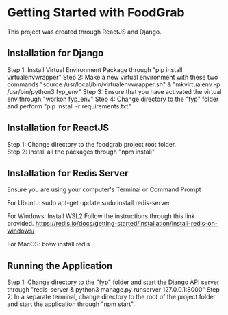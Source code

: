 # Getting Started with FoodGrab

This project was created through ReactJS and Django.

## Installation for Django

Step 1: Install Virtual Environment Package through "pip install virtualenvwrapper"
Step 2: Make a new virtual environment with these two commands "source /usr/local/bin/virtualenvwrapper.sh" & "mkvirtualenv -p /usr/bin/python3 fyp_env" 
Step 3: Ensure that you have activated the virtual env through "workon fyp_env"
Step 4: Change directory to the "fyp" folder and perform "pip install -r requirements.txt"

## Installation for ReactJS

Step 1: Change directory to the foodgrab project root folder.<br/>
Step 2: Install all the packages through "npm install"

## Installation for Redis Server
Ensure you are using your computer's Terminal or Command Prompt

For Ubuntu:
sudo apt-get update
sudo install redis-server

For Windows:
Install WSL2
Follow the instructions through this link provided.
https://redis.io/docs/getting-started/installation/install-redis-on-windows/

For MacOS:
brew install redis

## Running the Application

Step 1: Change directory to the "fyp" folder and start the Django API server through "redis-server & python3 manage.py runserver 127.0.0.1:8000"
Step 2: In a separate terminal, change directory to the root of the project folder and start the application through "npm start".
